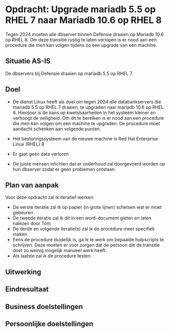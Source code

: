 # Opdracht: Upgrade mariadb 5.5 op RHEL 7 naar Mariadb 10.6 op RHEL 8

Tegen 2024 moeten alle dbserver binnen Defensie draaien op Mariadb 10.6 op RHEL 8. Om deze transitie rustig te laten verlopen is er nood aan een procedure die men kan volgen tijdens zo een upgrade van een machine.

## Situatie AS-IS

De dbservers bij Defensie draaien op mariadb 5.5 op RHEL 7.

## Doel

- De dienst Linux heeft als doel om tegen 2024 alle databankservers die mariadb 5.5 op RHEL 7 draaien, te upgraden naar mariadb 10.6 op RHEL 8. Hierdoor is de kans op kwetsbaarheden in het systeem kleiner en verhoogt de veiligheid. Om dit te bereiken is er nood aan een procedure die men kan volgen om een machine te upgraden. De procedure moet aandacht schenken aan volgende punten:

- Het besturingssysteem van de nieuwe machine is Red Hat Enterprise Linux (RHEL) 8
- Er gaat geen data verloren
- De juiste mensen inlichten dat er onderhoud zal doorgevoerd worden op hun dbserver zodat er geen problemen ontstaan.

## Plan van aanpak

Voor deze opdracht zal ik iteratief werken:

- De eerste iteratie zal ik op papier (in grote lijnen) schetsen wat er moet gebeuren.
- De tweede iteratie zal ik dit in een word-document gieten en laten nalezen door Tom
- De derde en volgende iteratie(s) zal ik de procedure meer specifiek maken
- Eens de procedure duidelijk is, ga ik te werk om bepaalde hulpscripts te schrijven. Deze moeten er voor zorgen dat de persoon die de transitie doet zo weinig mogelijk manueel werk heeft.
- Als laatste zal ik de procedure testen.

## Uitwerking

## Eindresultaat

## Business doelstellingen

## Persoonlijke doelstellingen
